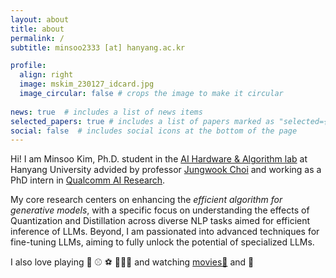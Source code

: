 ```yaml
---
layout: about
title: about
permalink: /
subtitle: minsoo2333 [at] hanyang.ac.kr

profile:
  align: right
  image: mskim_230127_idcard.jpg
  image_circular: false # crops the image to make it circular
  
news: true  # includes a list of news items
selected_papers: true # includes a list of papers marked as "selected={true}"
social: false  # includes social icons at the bottom of the page
---
```


Hi! I am Minsoo Kim, Ph.D. student in the [AI Hardware & Algorithm lab](https://sites.google.com/view/aihalab) at Hanyang University advided by professor [Jungwook Choi](https://jchoi-hyu.github.io/) and working as a PhD intern in [Qualcomm AI Research](https://www.qualcomm.com/research/artificial-intelligence/ai-research).

My core research centers on enhancing the *efficient algorithm for generative models*, with a specific focus on understanding the effects of Quantization and Distillation across diverse NLP tasks aimed for efficient inference of LLMs. Beyond, I am passionated into advanced techniques for fine-tuning LLMs, aiming to fully unlock the potential of specialized LLMs. 

I also love playing 🎾 ⚾️ ⚽️ 🏃🏻‍♂️ and watching [movies🍿](https://pedia.watcha.com/ko-KR/users/DgwxAOlzMvrMj) and 🍕